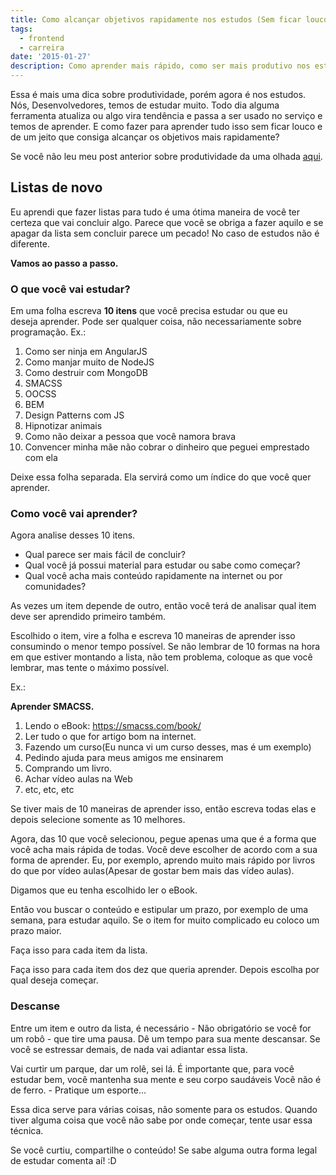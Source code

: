 ```yaml
---
title: Como alcançar objetivos rapidamente nos estudos (Sem ficar louco)
tags:
  - frontend
  - carreira
date: '2015-01-27'
description: Como aprender mais rápido, como ser mais produtivo nos estudos.
---
```


Essa é mais uma dica sobre produtividade, porém agora é nos estudos.
Nós, Desenvolvedores, temos de estudar muito. Todo dia alguma ferramenta atualiza ou algo vira tendência e passa a ser usado no serviço e temos de aprender. E como fazer para aprender tudo isso sem ficar louco e de um jeito que consiga alcançar os objetivos mais rapidamente?

Se você não leu meu post anterior sobre produtividade da uma olhada [aqui](/posts/como-ser-mais-produtivo/ "Como ser mais produtivo?").

## Listas de novo

Eu aprendi que fazer listas para tudo é uma ótima maneira de você ter certeza que vai concluir algo. Parece que você se obriga a fazer aquilo e se apagar da lista sem concluir parece um pecado! No caso de estudos não é diferente.

**Vamos ao passo a passo.**

### O que você vai estudar?

Em uma folha escreva **10 itens** que você precisa estudar ou que eu deseja aprender. Pode ser qualquer coisa, não necessariamente sobre programação.
Ex.:

1. Como ser ninja em AngularJS
2. Como manjar muito de NodeJS
3. Como destruir com MongoDB
4. SMACSS
5. OOCSS
6. BEM
7. Design Patterns com JS
8. Hipnotizar animais
9. Como não deixar a pessoa que você namora brava
10. Convencer minha mãe não cobrar o dinheiro que peguei emprestado com ela

Deixe essa folha separada. Ela servirá como um índice do que você quer aprender.



### Como você vai aprender?

Agora analise desses 10 itens.

* Qual parece ser mais fácil de concluir?
* Qual você já possui material para estudar ou sabe como começar?
* Qual você acha mais conteúdo rapidamente na internet ou por comunidades?

As vezes um item depende de outro, então você terá de analisar qual item deve ser aprendido primeiro também.

Escolhido o item, vire a folha e escreva 10 maneiras de aprender isso consumindo o menor tempo possível. Se não lembrar de 10 formas na hora em que estiver montando a lista, não tem problema, coloque as que você lembrar, mas tente o máximo possível.

Ex.:

**Aprender SMACSS.**

1. Lendo o eBook: https://smacss.com/book/
1. Ler tudo o que for artigo bom na internet.
1. Fazendo um curso(Eu nunca vi um curso desses, mas é um exemplo)
1. Pedindo ajuda para meus amigos me ensinarem
1. Comprando um livro.
1. Achar vídeo aulas na Web
1. etc, etc, etc

Se tiver mais de 10 maneiras de aprender isso, então escreva todas elas e depois selecione somente as 10 melhores.

Agora, das 10 que você selecionou, pegue apenas uma que é a forma que você acha mais rápida de todas. Você deve escolher de acordo com a sua forma de aprender. Eu, por exemplo, aprendo muito mais rápido por livros do que por vídeo aulas(Apesar de gostar bem mais das vídeo aulas).

Digamos que eu tenha escolhido ler o eBook.

Então vou buscar o conteúdo e estipular um prazo, por exemplo de uma semana, para estudar aquilo. Se o item for muito complicado eu coloco um prazo maior.

Faça isso para cada item da lista.

Faça isso para cada item dos dez que queria aprender. Depois escolha por qual deseja começar.

### Descanse

Entre um item e outro da lista, é necessário - Não obrigatório se você for um robô - que tire uma pausa. Dê um tempo para sua mente descansar. Se você se estressar demais, de nada vai adiantar essa lista.

Vai curtir um parque, dar um rolê, sei lá. É importante que, para você estudar bem, você mantenha sua mente e seu corpo saudáveis Você não é de ferro. - Pratique um esporte...

Essa dica serve para várias coisas, não somente para os estudos. Quando tiver alguma coisa que você não sabe por onde começar, tente usar essa técnica.

Se você curtiu, compartilhe o conteúdo! Se sabe alguma outra forma legal de estudar comenta aí! :D

